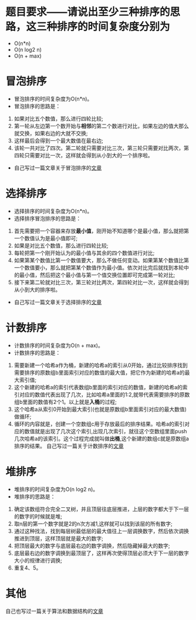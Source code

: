 # 题目要求——请说出至少三种排序的思路，这三种排序的时间复杂度分别为
* O(n*n)
* O(n log2 n)
* O(n + max)

# 冒泡排序
* 冒泡排序的时间复杂度为O(n*n)。
* 冒泡排序的思路是：
1. 如果对比五个数值，那么进行四轮比较;
2. 第一轮从左边第一个数开始与**相邻**的第二个数进行对比，如果左边的值大那么就交换，如果右边的大就不交换;
3. 这样最后会得到一个最大数值在最右边;
4. 该轮一共对比了四次。第二轮就只需要对比三次，第三轮只需要对比两次，第四轮只需要对比一次，这样就会得到从小到大的一个排序啦。
* 自己写过一篇文章关于冒泡排序的[文章](https://zhuanlan.zhihu.com/p/56480584)

# 选择排序
* 选择排序的时间复杂度为O(n*n)。
* 选择排序冒泡排序的思路是：
1. 首先需要把一个容器来存放**最小值**，刚开始不知道哪个是最小值，那么就把第一个数值认为是最小值即可;
2. 如果是对比五个数值，那么进行四轮比较;
3. 每轮把第一个刚开始认为的最小值与其余的四个数值进行对比;
4. 如果第某个数值比第一个数值要大，那么不做任何变动。如果第某个数值比第一个数值要小，那么就把第某个数值作为最小值。依次对比完后就找到本轮中的最小值，然后把这个最小值与第一个值交换位置即可完成第一轮对比;
5. 接下来第二轮就对比三次，第三轮对比两次，第四轮对比一次，这样就会得到从小到大的排序啦。
* 自己写过一篇文章关于选择排序的[文章](https://zhuanlan.zhihu.com/p/56518866)

# 计数排序
* 计数排序的时间复杂度为O(n + max)。
* 计数排序的思路是：
1. 需要新建一个哈希a作为桶，新建的哈希a的索引从0开始，通过比较排序找到需要排序的原数组b里面索引对应的数值的最大值，把它作为新建的哈希a的最大索引值;
2. 这个新建的哈希a的索引代表数组b里面的索引对应的数值，新建的哈希a的索引对应的数值代表出现了几次，比如哈希a里面的1:2,就带代表需要排序的原数组b里面的数值有2个1。以上就是**入桶**的过程;
3. 这个哈希a从索引0开始到最大索引(也就是原数组b里面索引对应的最大数值)做循环;
4. 循环的内容就是，创建一个空数组c用于存放最后的排序结果。哈希a的索引对应的数值就是出现了几次这个索引,出现几次索引，就往这个空数组里面push几次哈希a的该索引。这个过程完成就叫做**出桶**,这个新建的数组c就是原数组a排序的结果。
自己写过一篇关于计数排序的[文章](https://zhuanlan.zhihu.com/p/56720490)

# 堆排序
* 堆排序的时间复杂度为O(n log2 n)。
* 堆排序的思路是：
1. 确定该数组符合完全二叉树，并且顶层往底层推进，上层的数字都大于下一层的数字的时候就是堆;
2. 取n层的第一个数字就是2的n次方减1,这样就可以找到该层的所有数字;
3. 通过这种找法，找到每层树最低层的最大值往上一层调换数字，然后依次调换推进到顶层，这样顶层就是最大的数字;
4. 把顶层最大的数字与底层最右边的数字调换，然后隐藏掉最大的数字;
5. 底层最右边的数字调换到最顶层了，这样再次使得顶层必须大于下一层的数字大小的规律进行调换;
6. 重复4、5。

# 其他
自己也写过一篇关于算法和数据结构的[文章](https://zhuanlan.zhihu.com/p/56802880)